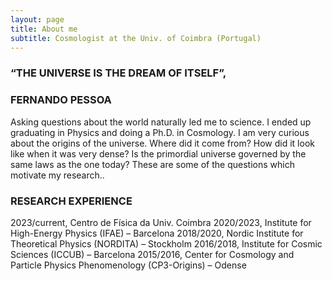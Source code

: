 ```yaml
---
layout: page
title: About me
subtitle: Cosmologist at the Univ. of Coimbra (Portugal)
---
```



### “THE UNIVERSE IS THE DREAM OF ITSELF”, 
### FERNANDO PESSOA

Asking questions about the world naturally led me to science. I ended up graduating in Physics and doing a Ph.D. in Cosmology. I am very curious about the origins of the universe. Where did it come from? How did it look like when it was very dense? Is the primordial universe governed by the same laws as the one today? These are some of the questions which motivate my research..

### RESEARCH EXPERIENCE

2023/current, Centro de Física da Univ. Coimbra
2020/2023, Institute for High-Energy Physics (IFAE) – Barcelona
2018/2020, Nordic Institute for Theoretical Physics (NORDITA) – Stockholm
2016/2018, Institute for Cosmic Sciences (ICCUB) – Barcelona
2015/2016, Center for Cosmology and Particle Physics Phenomenology (CP3-Origins) – Odense

